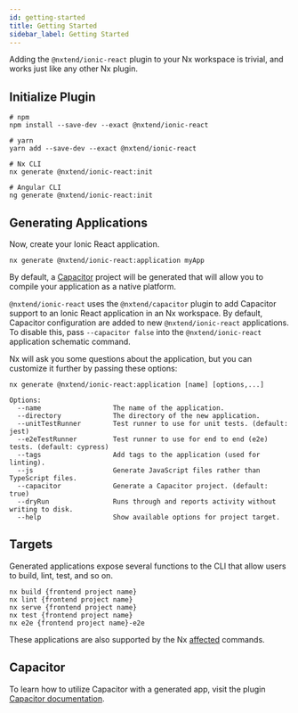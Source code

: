 ```yaml
---
id: getting-started
title: Getting Started
sidebar_label: Getting Started
---
```


Adding the `@nxtend/ionic-react` plugin to your Nx workspace is trivial, and works just like any other Nx plugin.

## Initialize Plugin

```
# npm
npm install --save-dev --exact @nxtend/ionic-react

# yarn
yarn add --save-dev --exact @nxtend/ionic-react

# Nx CLI
nx generate @nxtend/ionic-react:init

# Angular CLI
ng generate @nxtend/ionic-react:init
```

## Generating Applications

Now, create your Ionic React application.

```
nx generate @nxtend/ionic-react:application myApp
```

By default, a [Capacitor](../../docs/capacitor/overview.md) project will be generated that will allow you to compile your application as a native platform.

`@nxtend/ionic-react` uses the `@nxtend/capacitor` plugin to add Capacitor support to an Ionic React application in an Nx workspace. By default, Capacitor configuration are added to new `@nxtend/ionic-react` applications. To disable this, pass `--capacitor false` into the `@nxtend/ionic-react` application schematic command.

Nx will ask you some questions about the application, but you can customize it further by passing these options:

```
nx generate @nxtend/ionic-react:application [name] [options,...]

Options:
  --name                  The name of the application.
  --directory             The directory of the new application.
  --unitTestRunner        Test runner to use for unit tests. (default: jest)
  --e2eTestRunner         Test runner to use for end to end (e2e) tests. (default: cypress)
  --tags                  Add tags to the application (used for linting).
  --js                    Generate JavaScript files rather than TypeScript files.
  --capacitor             Generate a Capacitor project. (default: true)
  --dryRun                Runs through and reports activity without writing to disk.
  --help                  Show available options for project target.
```

## Targets

Generated applications expose several functions to the CLI that allow users to build, lint, test, and so on.

```
nx build {frontend project name}
nx lint {frontend project name}
nx serve {frontend project name}
nx test {frontend project name}
nx e2e {frontend project name}-e2e
```

These applications are also supported by the Nx [affected](https://nx.dev/latest/react/cli/affected#affected) commands.

## Capacitor

To learn how to utilize Capacitor with a generated app, visit the plugin [Capacitor documentation](./capacitor).
